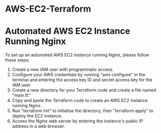 # AWS-EC2-Terraform

<!DOCTYPE html>
<html>
  <body>
    <h1>Automated AWS EC2 Instance Running Nginx</h1>
    <p>To set up an automated AWS EC2 instance running Nginx, please follow these steps:</p>
    <ol>
      <li>Create a new IAM user with programmatic access.</li>
      <li>Configure your AWS credentials by running "aws configure" in the terminal and entering the access key ID and secret access key for the IAM user.</li>
      <li>Create a new directory for your Terraform code and create a file named "main.tf."</li>
      <li>Copy and paste the Terraform code to create an AWS EC2 instance running Nginx.</li>
      <li>Run "terraform init" to initialise the directory, then "terraform apply" to deploy the EC2 instance.</li>
      <li>Access the Nginx web server by entering the instance's public IP address in a web browser.</li>
    </ol>
  </body>
</html>
